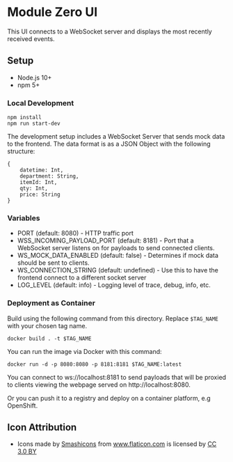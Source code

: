 # Module Zero UI
This UI connects to a WebSocket server and displays the most recently received
events.

## Setup

* Node.js 10+
* npm 5+


### Local Development

```
npm install
npm run start-dev
```

The development setup includes a WebSocket Server that sends mock data to the
frontend. The data format is as a JSON Object with the following structure:

```
{
    datetime: Int,
    department: String,
    itemId: Int,
    qty: Int,
    price: String
}
```

### Variables

* PORT (default: 8080) - HTTP traffic port
* WSS_INCOMING_PAYLOAD_PORT (default: 8181) - Port that a WebSocket server listens on for payloads to send connected clients.
* WS_MOCK_DATA_ENABLED (default: false) - Determines if mock data should be sent to clients. 
* WS_CONNECTION_STRING (default: undefined) - Use this to have the frontend connect to a different socket server
* LOG_LEVEL (default: info) - Logging level of trace, debug, info, etc.

### Deployment as Container

Build using the following command from this directory. Replace `$TAG_NAME` with
your chosen tag name.

```
docker build . -t $TAG_NAME
```

You can run the image via Docker with this command:

```
docker run -d -p 8080:8080 -p 8181:8181 $TAG_NAME:latest
```

You can connect to ws://localhost:8181 to send payloads that will be proxied
to clients viewing the webpage served on http://localhost:8080.

Or you can push it to a registry and deploy on a container platform, e.g OpenShift.


## Icon Attribution

* <div>Icons made by <a href="https://www.flaticon.com/authors/smashicons" title="Smashicons">Smashicons</a> from <a href="https://www.flaticon.com/" title="Flaticon">www.flaticon.com</a> is licensed by <a href="http://creativecommons.org/licenses/by/3.0/" title="Creative Commons BY 3.0" target="_blank">CC 3.0 BY</a></div>